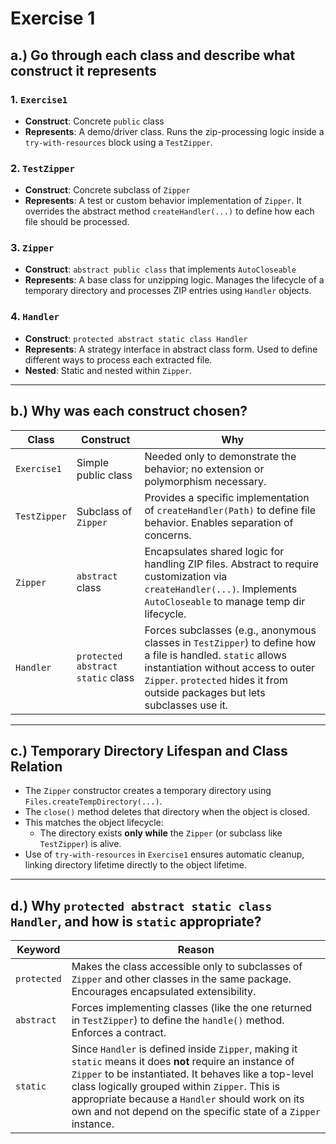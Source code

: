 # Exercise 1

##  a.) Go through each class and describe what construct it represents

### 1. `Exercise1`
- **Construct**: Concrete `public` class  
- **Represents**: A demo/driver class. Runs the zip-processing logic inside a `try-with-resources` block using a `TestZipper`.

### 2. `TestZipper`
- **Construct**: Concrete subclass of `Zipper`  
- **Represents**: A test or custom behavior implementation of `Zipper`. It overrides the abstract method `createHandler(...)` to define how each file should be processed.

### 3. `Zipper`
- **Construct**: `abstract public class` that implements `AutoCloseable`  
- **Represents**: A base class for unzipping logic. Manages the lifecycle of a temporary directory and processes ZIP entries using `Handler` objects.

### 4. `Handler`
- **Construct**: `protected abstract static class Handler`  
- **Represents**: A strategy interface in abstract class form. Used to define different ways to process each extracted file.  
- **Nested**: Static and nested within `Zipper`.

---

##  b.) Why was each construct chosen?

| Class       | Construct                      | Why                                                                                       |
|-------------|--------------------------------|--------------------------------------------------------------------------------------------|
| `Exercise1` | Simple public class            | Needed only to demonstrate the behavior; no extension or polymorphism necessary.          |
| `TestZipper`| Subclass of `Zipper`           | Provides a specific implementation of `createHandler(Path)` to define file behavior. Enables separation of concerns. |
| `Zipper`    | `abstract` class               | Encapsulates shared logic for handling ZIP files. Abstract to require customization via `createHandler(...)`. Implements `AutoCloseable` to manage temp dir lifecycle. |
| `Handler`   | `protected abstract static` class | Forces subclasses (e.g., anonymous classes in `TestZipper`) to define how a file is handled. `static` allows instantiation without access to outer `Zipper`. `protected` hides it from outside packages but lets subclasses use it. |

---

##  c.) Temporary Directory Lifespan and Class Relation

- The `Zipper` constructor creates a temporary directory using `Files.createTempDirectory(...)`.
- The `close()` method deletes that directory when the object is closed.
- This matches the object lifecycle:
  - The directory exists **only while** the `Zipper` (or subclass like `TestZipper`) is alive.
- Use of `try-with-resources` in `Exercise1` ensures automatic cleanup, linking directory lifetime directly to the object lifetime.



---

## d.) Why `protected abstract static class Handler`, and how is `static` appropriate?

| Keyword     | Reason                                                                 |
|-------------|------------------------------------------------------------------------|
| `protected` | Makes the class accessible only to subclasses of `Zipper` and other classes in the same package. Encourages encapsulated extensibility. |
| `abstract`  | Forces implementing classes (like the one returned in `TestZipper`) to define the `handle()` method. Enforces a contract. |
| `static`    | Since `Handler` is defined inside `Zipper`, making it `static` means it does **not** require an instance of `Zipper` to be instantiated. It behaves like a top-level class logically grouped within `Zipper`. This is appropriate because a `Handler` should work on its own and not depend on the specific state of a `Zipper` instance. |



